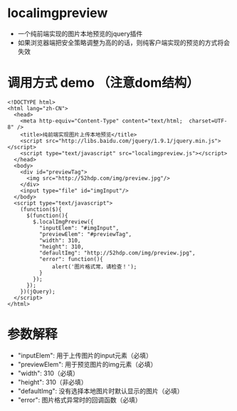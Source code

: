 # localimgpreview

- 一个纯前端实现的图片本地预览的jquery插件
- 如果浏览器端把安全策略调整为高的的话，则纯客户端实现的预览的方式将会失效

# 调用方式 demo （注意dom结构）
	<!DOCTYPE html>
	<html lang="zh-CN">
	  <head>
	    <meta http-equiv="Content-Type" content="text/html;  charset=UTF-8" />
	    <title>纯前端实现图片上传本地预览</title>
	    <script src="http://libs.baidu.com/jquery/1.9.1/jquery.min.js"></script>
	    <script type="text/javascript" src="localimgpreview.js"></script>
	  </head>
	  <body>
	    <div id="previewTag">
	      <img src="http://52hdp.com/img/preview.jpg"/>
	    </div>
	    <input type="file" id="imgInput"/>
	  </body>
	  <script type="text/javascript">
	    (function($){
	      $(function(){
	        $.localImgPreview({
	          "inputElem": "#imgInput",
	          "previewElem": "#previewTag",
	          "width": 310,
	          "height": 310,
	          "defaultImg": "http://52hdp.com/img/preview.jpg",
	          "error": function(){
	              alert('图片格式常，请检查！');
	          }
	        });
	      });
	    })(jQuery);
	  </script>
	</html>

# 参数解释

- "inputElem": 用于上传图片的input元素（必填）
- "previewElem": 用于预览图片的img元素（必填）
- "width": 310（必填）
- "height": 310（非必填）
- "defaultImg": 没有选择本地图片时默认显示的图片（必填）
- "error": 图片格式异常时的回调函数（必填）
